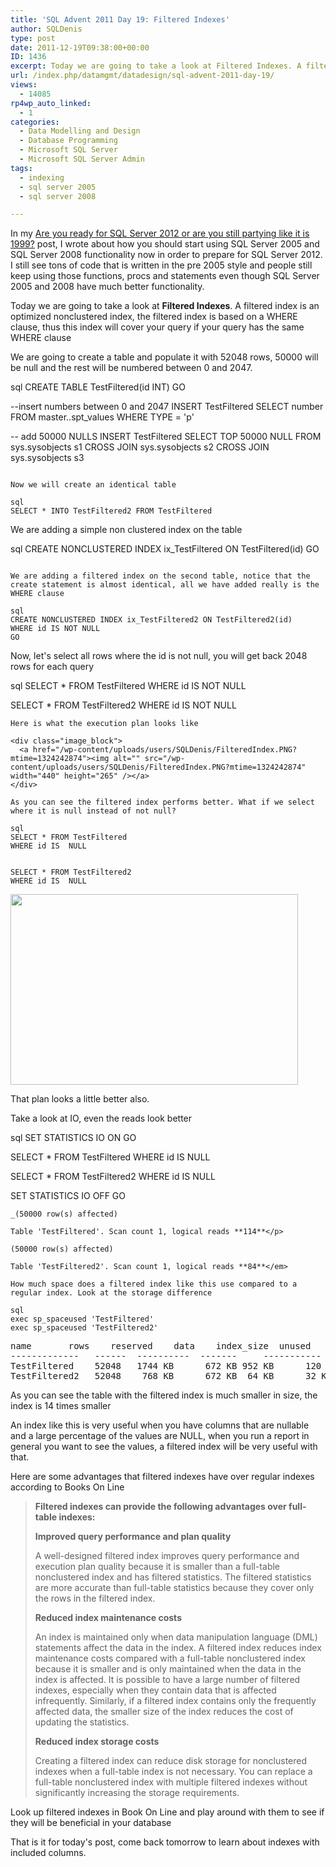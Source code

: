 ```yaml
---
title: 'SQL Advent 2011 Day 19: Filtered Indexes'
author: SQLDenis
type: post
date: 2011-12-19T09:38:00+00:00
ID: 1436
excerpt: Today we are going to take a look at Filtered Indexes. A filtered index is an optimized nonclustered index, the filtered index will be based on a WHERE clause, thus this index will cover your query if your query has the same WHERE clause
url: /index.php/datamgmt/datadesign/sql-advent-2011-day-19/
views:
  - 14085
rp4wp_auto_linked:
  - 1
categories:
  - Data Modelling and Design
  - Database Programming
  - Microsoft SQL Server
  - Microsoft SQL Server Admin
tags:
  - indexing
  - sql server 2005
  - sql server 2008

---
```

In my [Are you ready for SQL Server 2012 or are you still partying like it is 1999?][1] post, I wrote about how you should start using SQL Server 2005 and SQL Server 2008 functionality now in order to prepare for SQL Server 2012. I still see tons of code that is written in the pre 2005 style and people still keep using those functions, procs and statements even though SQL Server 2005 and 2008 have much better functionality.

Today we are going to take a look at **Filtered Indexes**. A filtered index is an optimized nonclustered index, the filtered index is based on a WHERE clause, thus this index will cover your query if your query has the same WHERE clause

We are going to create a table and populate it with 52048 rows, 50000 will be null and the rest will be numbered between 0 and 2047. 

sql
CREATE TABLE TestFiltered(id INT)
GO

--insert numbers between 0 and 2047
INSERT TestFiltered
SELECT number
FROM master..spt_values
WHERE TYPE = 'p'


-- add 50000 NULLS
INSERT TestFiltered
SELECT TOP 50000 NULL FROM sys.sysobjects s1
CROSS JOIN sys.sysobjects s2
CROSS JOIN sys.sysobjects s3
```

Now we will create an identical table

sql
SELECT * INTO TestFiltered2 FROM TestFiltered
```

We are adding a simple non clustered index on the table

sql
CREATE NONCLUSTERED INDEX ix_TestFiltered ON TestFiltered(id)
GO
```

We are adding a filtered index on the second table, notice that the create statement is almost identical, all we have added really is the WHERE clause

sql
CREATE NONCLUSTERED INDEX ix_TestFiltered2 ON TestFiltered2(id)
WHERE id IS NOT NULL
GO
```

Now, let's select all rows where the id is not null, you will get back 2048 rows for each query

sql
SELECT * FROM TestFiltered
WHERE id IS NOT NULL


SELECT * FROM TestFiltered2
WHERE id IS NOT NULL
```
Here is what the execution plan looks like

<div class="image_block">
  <a href="/wp-content/uploads/users/SQLDenis/FilteredIndex.PNG?mtime=1324242874"><img alt="" src="/wp-content/uploads/users/SQLDenis/FilteredIndex.PNG?mtime=1324242874" width="440" height="265" /></a>
</div>

As you can see the filtered index performs better. What if we select where it is null instead of not null?

sql
SELECT * FROM TestFiltered
WHERE id IS  NULL


SELECT * FROM TestFiltered2
WHERE id IS  NULL
```
<div class="image_block">
  <a href="/wp-content/uploads/users/SQLDenis/FilteredIndex2.PNG?mtime=1324244922"><img alt="" src="/wp-content/uploads/users/SQLDenis/FilteredIndex2.PNG?mtime=1324244922" width="460" height="305" /></a>
</div>

That plan looks a little better also.

Take a look at IO, even the reads look better

sql
SET STATISTICS IO ON
GO

SELECT * FROM TestFiltered
WHERE id IS  NULL


SELECT * FROM TestFiltered2
WHERE id IS  NULL

SET STATISTICS IO  OFF
GO
```
_(50000 row(s) affected)
  
Table 'TestFiltered'. Scan count 1, logical reads **114**</p> 

(50000 row(s) affected)
  
Table 'TestFiltered2'. Scan count 1, logical reads **84**</em>

How much space does a filtered index like this use compared to a regular index. Look at the storage difference

sql
exec sp_spaceused 'TestFiltered'
exec sp_spaceused 'TestFiltered2'
```

<pre>name		rows	reserved	data	index_size	unused
-------------   ------  ----------  -------     -----------       -----
TestFiltered	52048   1744 KB	     672 KB	952 KB		120 KB
TestFiltered2	52048    768 KB	     672 KB	 64 KB		32 KB</pre>

As you can see the table with the filtered index is much smaller in size, the index is 14 times smaller

An index like this is very useful when you have columns that are nullable and a large percentage of the values are NULL, when you run a report in general you want to see the values, a filtered index will be very useful with that.

Here are some advantages that filtered indexes have over regular indexes according to Books On Line

> **Filtered indexes can provide the following advantages over full-table indexes:**
> 
> **Improved query performance and plan quality**
> 
> A well-designed filtered index improves query performance and execution plan quality because it is smaller than a full-table nonclustered index and has filtered statistics. The filtered statistics are more accurate than full-table statistics because they cover only the rows in the filtered index.
> 
> **Reduced index maintenance costs**
> 
> An index is maintained only when data manipulation language (DML) statements affect the data in the index. A filtered index reduces index maintenance costs compared with a full-table nonclustered index because it is smaller and is only maintained when the data in the index is affected. It is possible to have a large number of filtered indexes, especially when they contain data that is affected infrequently. Similarly, if a filtered index contains only the frequently affected data, the smaller size of the index reduces the cost of updating the statistics.
> 
> **Reduced index storage costs**
> 
> Creating a filtered index can reduce disk storage for nonclustered indexes when a full-table index is not necessary. You can replace a full-table nonclustered index with multiple filtered indexes without significantly increasing the storage requirements. 

Look up filtered indexes in Book On Line and play around with them to see if they will be beneficial in your database

That is it for today's post, come back tomorrow to learn about indexes with included columns.

 [1]: /index.php/DataMgmt/DataDesign/are-you-ready-for-sql